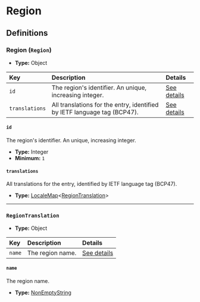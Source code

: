 # Region

## Definitions

### <a name="Region"></a> Region (`Region`)

- **Type:** Object

Key | Description | Details
:-- | :-- | :--
`id` | The region's identifier. An unique, increasing integer. | <a href="#Region/id">See details</a>
`translations` | All translations for the entry, identified by IETF language tag (BCP47). | <a href="#Region/translations">See details</a>

#### <a name="Region/id"></a> `id`

The region's identifier. An unique, increasing integer.

- **Type:** Integer
- **Minimum:** `1`

#### <a name="Region/translations"></a> `translations`

All translations for the entry, identified by IETF language tag (BCP47).

- **Type:** <a href="./_LocaleMap.md#LocaleMap">LocaleMap</a>&lt;<a href="#RegionTranslation">RegionTranslation</a>&gt;

---

### <a name="RegionTranslation"></a> `RegionTranslation`

- **Type:** Object

Key | Description | Details
:-- | :-- | :--
`name` | The region name. | <a href="#RegionTranslation/name">See details</a>

#### <a name="RegionTranslation/name"></a> `name`

The region name.

- **Type:** <a href="./_NonEmptyString.md#NonEmptyString">NonEmptyString</a>
